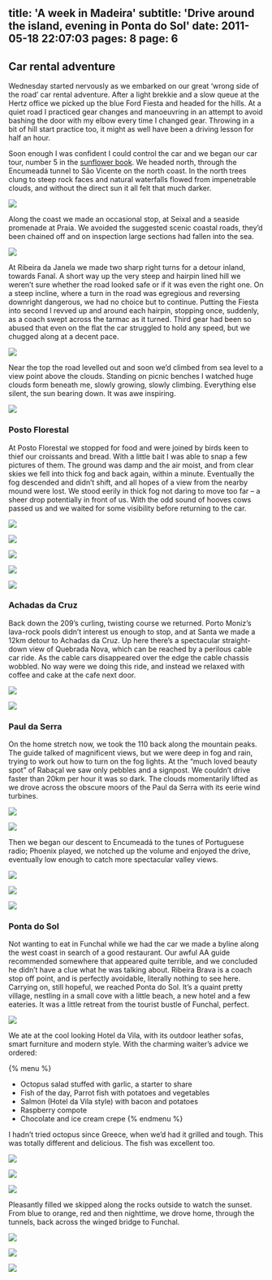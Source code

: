 title: 'A week in Madeira'
subtitle: 'Drive around the island, evening in Ponta do Sol'
date: 2011-05-18 22:07:03
pages: 8
page: 6
---

## Car rental adventure

Wednesday started nervously as we embarked on our great ‘wrong side of the road’ car rental adventure. After a light brekkie and a slow queue at the Hertz office we picked up the blue Ford Fiesta and headed for the hills. At a quiet road I practiced gear changes and manoeuvring in an attempt to avoid bashing the door with my elbow every time I changed gear. Throwing in a bit of hill start practice too, it might as well have been a driving lesson for half an hour.

Soon enough I was confident I could control the car and we began our car tour, number 5 in the [sunflower book](http://amzn.to/mcTwRT "Read reviews on Amazon"). We headed north, through the Encumeadá tunnel to São Vicente on the north coast. In the north trees clung to steep rock faces and natural waterfalls flowed from impenetrable clouds, and without the direct sun it all felt that much darker.

[![](http://host.trivialbeing.org/up/small/madeira-083-waterfalls.jpg)](http://host.trivialbeing.org/up/madeira-083-waterfalls.jpg)

Along the coast we made an occasional stop, at Seixal and a seaside promenade at Praia. We avoided the suggested scenic coastal roads, they’d been chained off and on inspection large sections had fallen into the sea.

[![](http://host.trivialbeing.org/up/small/madeira-084-samantha.jpg)](http://host.trivialbeing.org/up/madeira-084-samantha.jpg)

At Ribeira da Janela we made two sharp right turns for a detour inland, towards Fanal. A short way up the very steep and hairpin lined hill we weren’t sure whether the road looked safe or if it was even the right one. On a steep incline, where a turn in the road was egregious and reversing downright dangerous, we had no choice but to continue. Putting the Fiesta into second I revved up and around each hairpin, stopping once, suddenly, as a coach swept across the tarmac as it turned. Third gear had been so abused that even on the flat the car struggled to hold any speed, but we chugged along at a decent pace.

[![](http://host.trivialbeing.org/up/small/madeira-085-north-east-view.jpg)](http://host.trivialbeing.org/up/madeira-085-north-east-view.jpg)

Near the top the road levelled out and soon we’d climbed from sea level to a view point above the clouds. Standing on picnic benches I watched huge clouds form beneath me, slowly growing, slowly climbing. Everything else silent, the sun bearing down. It was awe inspiring.

[![](http://host.trivialbeing.org/up/small/madeira-087-driving-to-fanal.jpg)](http://host.trivialbeing.org/up/madeira-087-driving-to-fanal.jpg)

### Posto Florestal

At Posto Florestal we stopped for food and were joined by birds keen to thief our croissants and bread. With a little bait I was able to snap a few pictures of them.
The ground was damp and the air moist, and from clear skies we fell into thick fog and back again, within a minute. Eventually the fog descended and didn’t shift, and all hopes of a view from the nearby mound were lost. We stood eerily in thick fog not daring to move too far – a sheer drop potentially in front of us. With the odd sound of hooves cows passed us and we waited for some visibility before returning to the car.

[![](http://host.trivialbeing.org/up/small/madeira-088-bird-feed.jpg)](http://host.trivialbeing.org/up/madeira-088-bird-feed.jpg)

[![](http://host.trivialbeing.org/up/small/madeira-091-bird.jpg)](http://host.trivialbeing.org/up/madeira-091-bird.jpg)

[![](http://host.trivialbeing.org/up/small/madeira-092-sudden-fog.jpg)](http://host.trivialbeing.org/up/madeira-092-sudden-fog.jpg)

[![](http://host.trivialbeing.org/up/small/madeira-093-foggy-trees.jpg)](http://host.trivialbeing.org/up/madeira-093-foggy-trees.jpg)

[![](http://host.trivialbeing.org/up/small/madeira-094-foggy-trees.jpg)](http://host.trivialbeing.org/up/madeira-094-foggy-trees.jpg)

### Achadas da Cruz

Back down the 209’s curling, twisting course we returned. Porto Moniz’s lava-rock pools didn’t interest us enough to stop, and at Santa we made a 12km detour to Achadas da Cruz. Up here there’s a spectacular straight-down view of Quebrada Nova, which can be reached by a perilous cable car ride. As the cable cars disappeared over the edge the cable chassis wobbled. No way were we doing this ride, and instead we relaxed with coffee and cake at the cafe next door.

[![](http://host.trivialbeing.org/up/small/madeira-096-hairpin-bends.jpg)](http://host.trivialbeing.org/up/madeira-096-hairpin-bends.jpg)

[![](http://host.trivialbeing.org/up/small/madeira-098-achadas-da-cruz.jpg)](http://host.trivialbeing.org/up/madeira-098-achadas-da-cruz.jpg)

### Paul da Serra

On the home stretch now, we took the 110 back along the mountain peaks. The guide talked of magnificent views, but we were deep in fog and rain, trying to work out how to turn on the fog lights. At the “much loved beauty spot” of Rabaçal we saw only pebbles and a signpost. We couldn’t drive faster than 20km per hour it was so dark. The clouds momentarily lifted as we drove across the obscure moors of the Paul da Serra with its eerie wind turbines.

[![](http://host.trivialbeing.org/up/small/madeira-099-rabacal-wet.jpg)](http://host.trivialbeing.org/up/madeira-099-rabacal-wet.jpg)

[![](http://host.trivialbeing.org/up/small/madeira-100-paul-da-serra.jpg)](http://host.trivialbeing.org/up/madeira-100-paul-da-serra.jpg)

Then we began our descent to Encumeadá to the tunes of Portuguese radio; Phoenix played, we notched up the volume and enjoyed the drive, eventually low enough to catch more spectacular valley views.

[![](http://host.trivialbeing.org/up/small/madeira-103-encumeada.jpg)](http://host.trivialbeing.org/up/madeira-103-encumeada.jpg)

[![](http://host.trivialbeing.org/up/small/madeira-104-resting-at-encumeada.jpg)](http://host.trivialbeing.org/up/madeira-104-resting-at-encumeada.jpg)

[![](http://host.trivialbeing.org/up/small/madeira-105-encumeada-valley.jpg)](http://host.trivialbeing.org/up/madeira-105-encumeada-valley.jpg)

### Ponta do Sol

Not wanting to eat in Funchal while we had the car we made a byline along the west coast in search of a good restaurant. Our awful AA guide recommended somewhere that appeared quite terrible, and we concluded he didn’t have a clue what he was talking about. Ribeira Brava is a coach stop off point, and is perfectly avoidable, literally nothing to see here. Carrying on, still hopeful, we reached Ponta do Sol. It’s a quaint pretty village, nestling in a small cove with a little beach, a new hotel and a few eateries. It was a little retreat from the tourist bustle of Funchal, perfect.

[![](http://host.trivialbeing.org/up/small/madeira-122-hotel-da-vila.jpg)](http://host.trivialbeing.org/up/madeira-122-hotel-da-vila.jpg)

We ate at the cool looking Hotel da Vila, with its outdoor leather sofas, smart furniture and modern style. With the charming waiter’s advice we ordered:

{% menu %}
* Octopus salad stuffed with garlic, a starter to share
* Fish of the day, Parrot fish with potatoes and vegetables
* Salmon (Hotel da Vila style) with bacon and potatoes
* Raspberry compote
* Chocolate and ice cream crepe
{% endmenu %}

I hadn’t tried octopus since Greece, when we’d had it grilled and tough. This was totally different and delicious. The fish was excellent too.

[![](http://host.trivialbeing.org/up/small/madeira-113-octopus-salad.jpg)](http://host.trivialbeing.org/up/madeira-113-octopus-salad.jpg)

[![](http://host.trivialbeing.org/up/small/madeira-114-salmon-hotel-da-vila.jpg)](http://host.trivialbeing.org/up/madeira-114-salmon-hotel-da-vila.jpg)

[![](http://host.trivialbeing.org/up/small/madeira-121-paul-and-sam.jpg)](http://host.trivialbeing.org/up/madeira-121-paul-and-sam.jpg)

Pleasantly filled we skipped along the rocks outside to watch the sunset. From blue to orange, red and then nighttime, we drove home, through the tunnels, back across the winged bridge to Funchal.

[![](http://host.trivialbeing.org/up/small/madeira-118-samantha.jpg)](http://host.trivialbeing.org/up/madeira-118-samantha.jpg)

[![](http://host.trivialbeing.org/up/small/madeira-116-paul.jpg)](http://host.trivialbeing.org/up/madeira-116-paul.jpg)

[![](http://host.trivialbeing.org/up/small/madeira-120-ponta-do-sol.jpg)](http://host.trivialbeing.org/up/madeira-120-ponta-do-sol.jpg)
